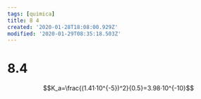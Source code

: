 ```yaml
---
tags: [quimica]
title: 8 4
created: '2020-01-28T18:08:00.929Z'
modified: '2020-01-29T08:35:18.503Z'
---
```


# 8.4

$$K_a=\frac{(1.41·10^{-5})^2}{0.5}=3.98·10^{-10}$$
